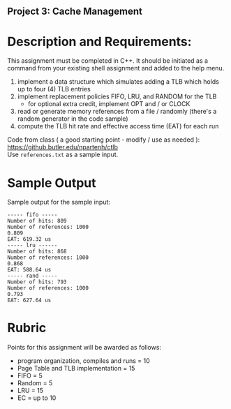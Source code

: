 ## Project 3: Cache Management
# Description and Requirements:
This assignment must be completed in C++. It should be initiated as a command from your existing shell assignment and added to the help menu.
1. implement a data structure which simulates adding a TLB which holds up to four (4) TLB entries
2. implement replacement policies FIFO, LRU, and RANDOM for the TLB
    - for optional extra credit, implement OPT and / or CLOCK
3. read or generate memory references from a file / randomly (there's a random generator in the code sample)
4. compute the TLB hit rate and effective access time (EAT) for each run

Code from class ( a good starting point - modify / use as needed ): https://github.butler.edu/npartenh/ctlb  
Use `references.txt` as a sample input.

# Sample Output
Sample output for the sample input:
```
----- fifo -----
Number of hits: 809
Number of references: 1000
0.809
EAT: 619.32 us
----- lru ------
Number of hits: 868
Number of references: 1000
0.868
EAT: 588.64 us
----- rand -----
Number of hits: 793
Number of references: 1000
0.793
EAT: 627.64 us
```

# Rubric
Points for this assignment will be awarded as follows:
- program organization, compiles and runs = 10
- Page Table and TLB implementation = 15
- FIFO = 5
- Random = 5
- LRU = 15
- EC = up to 10